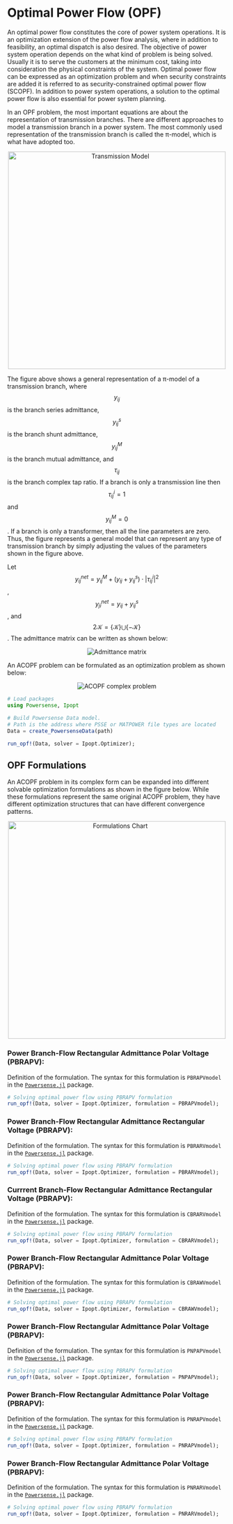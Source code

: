 <script id="MathJax-script" async src="https://powersense.github.io/mathjax/tex-chtml.js"></script>


# Optimal Power Flow (OPF)

An optimal power flow constitutes the core of power system operations. It is an optimization extension of the power flow analysis, where in addition to feasibility, an optimal dispatch is also desired. The objective of power system operation depends on the what kind of problem is being solved. Usually it is to serve the customers at the minimum cost, taking into consideration the physical constraints of the system. Optimal power flow can be expressed as an optimization problem and when security constraints are added it is referred to as security-constrained optimal power flow (SCOPF). In addition to power system operations, a solution to the optimal power flow is also essential for power system planning. 

In an OPF problem, the most important equations are about the representation of transmission branches. There are different approaches to model a transmission branch in a power system. The most commonly used representation of the transmission branch is called the π-model, which is what have adopted too.

<p align="center">
<img src="https://powersense.github.io//assets//opf//TransmissionModel.png" width="500" alt="Transmission Model">
</p>

The figure above shows a general representation of a π-model of a transmission branch, where $$y_{ij}$$ is the branch series admittance, $$y^s_{ij}$$ is the branch shunt admittance, $$y^M_{ij}$$ is the branch mutual admittance, and $$τ_{ij}$$ is the branch complex tap ratio. If a branch is only a transmission line then $$τ^i_{ij}=1$$ and $$y^M_{ij}=0$$. If a branch is only a transformer, then all the line parameters are zero. Thus, the figure represents a general model that can represent any type of transmission branch by simply adjusting the values of the parameters shown in the figure above.

Let $$y_{ij}^{net} = y^M_{ij}+(y_{ij}+y^s_{ij}) \cdot \left\lvert \tau^i_{ij}\right\lvert^2$$, $$y_{ji}^{net} = y_{ij}+y^s_{ij}$$, and $$2\mathcal{K} = \{ \mathcal{K} \} \bigcup \{ -\mathcal{K} \}$$. The admittance matrix can be written as shown below:

<p align="center">
<img src="https://latex.codecogs.com/svg.image?\bg_red&space;\begin{subequations}\begin{align*}&Y_{ii}=\sum_{\substack{k=1&space;\\&space;k&space;\neq&space;i}}^{\mathcal{K}_i^f}&space;y^{net}_{ik}&plus;\sum_{\substack{k=1&space;\\&space;k&space;\neq&space;i}}^{\mathcal{K}_i^t}y^{net}_{ki},&space;\\&Y_{ij}=-y_{ij}&space;\cdot&space;\tau^{i*}_{ij}&space;\\&Y_{ji}=-y_{ij}&space;\cdot&space;\tau^i_{ij}\end{align*}\end{subequations}" title="Admittance matrix" />
</p>

An ACOPF problem can be formulated as an optimization problem as shown below:

<p align="center">
<img src="https://latex.codecogs.com/svg.image?\bg_red&space;\begin{subequations}\begin{align*}&&space;min&&space;&&space;\sum_{\substack{g&space;\in&space;\mathcal{G}}}&space;c_{2g}&space;\cdot&space;(\Re[s_g])^2&space;&plus;&space;c_{1g}&space;\cdot&space;\Re[s_g]&space;&plus;&space;c_{0g}&space;\\&&space;\text{s.t.}&&space;&&space;s_{ij}=v_i&space;\cdot&space;(y^{net}_{ij}&space;\cdot&space;v_i&plus;Y_{ij}&space;\cdot&space;v_j)^*,&space;&\forall&space;\{i,j\}&space;\in&space;2\mathcal{K}.\\&&space;&&space;&&space;\sum_{\substack{g&space;\in&space;\mathcal{G}_n}}s_g&space;-&space;\sum_{\substack{d&space;\in&space;\mathcal{D}_n}}s_d=\sum_{\substack{k&space;\in&space;\mathcal{K}_n^f}}s_{nk}&plus;\sum_{\substack{k&space;\in&space;\mathcal{K}_n^t}}s_{kn}&space;&plus;Y^L_{n}\cdot&space;|v_n|^2,&space;&\forall&space;n&space;\in&space;\mathcal{N}.\\&&space;&&space;&&space;V_n^{Min}&space;\leq&space;|v_n|&space;\leq&space;V_n^{Max},&space;&\forall&space;n&space;\in&space;\mathcal{N}.&space;\\&&space;&&space;&&space;|s_{ij}|&space;\leq&space;I^{Max}_{ij}&space;\cdot&space;|v_n|,&space;&\forall&space;\{i,j\}&space;\in&space;2\mathcal{K}.&space;\\&&space;&&space;&&space;s_g^{Min}&space;\leq&space;s_g&space;\leq&space;s_g^{Max},&space;&\forall&space;g&space;\in&space;\mathcal{G}.\end{align*}\end{subequations}" title="ACOPF complex problem" />
</p>

```julia
# Load packages
using Powersense, Ipopt

# Build Powersense Data model. 
# Path is the address where PSSE or MATPOWER file types are located
Data = create_PowersenseData(path)

run_opf!(Data, solver = Ipopt.Optimizer);
```

## OPF Formulations

An ACOPF problem in its complex form can be expanded into different solvable optimization formulations as shown in the figure below. While these formulations represent the same original ACOPF problem, they have different optimization structures that can have different convergence patterns. 

<p align="center">
<img src="https://powersense.github.io//assets//opf//FormulationsChart.png" width="500" alt="Formulations Chart">
</p>

### Power Branch-Flow Rectangular Admittance Polar Voltage (PBRAPV):

Definition of the formulation. The syntax for this formulation is `PBRAPVmodel` in the [`Powersense.jl`](https://github.com/PowerSense/Powersense.jl) package.
```julia
# Solving optimal power flow using PBRAPV formulation
run_opf!(Data, solver = Ipopt.Optimizer, formulation = PBRAPVmodel);
```

### Power Branch-Flow Rectangular Admittance Rectangular Voltage (PBRAPV):

Definition of the formulation. The syntax for this formulation is `PBRARVmodel` in the [`Powersense.jl`](https://github.com/PowerSense/Powersense.jl) package.
```julia
# Solving optimal power flow using PBRAPV formulation
run_opf!(Data, solver = Ipopt.Optimizer, formulation = PBRARVmodel);
```

### Currrent Branch-Flow Rectangular Admittance Rectangular Voltage (PBRAPV):

Definition of the formulation. The syntax for this formulation is `CBRARVmodel` in the [`Powersense.jl`](https://github.com/PowerSense/Powersense.jl) package.
```julia
# Solving optimal power flow using PBRAPV formulation
run_opf!(Data, solver = Ipopt.Optimizer, formulation = CBRARVmodel);
```

### Power Branch-Flow Rectangular Admittance Polar Voltage (PBRAPV):

Definition of the formulation. The syntax for this formulation is `CBRAWVmodel` in the [`Powersense.jl`](https://github.com/PowerSense/Powersense.jl) package.
```julia
# Solving optimal power flow using PBRAPV formulation
run_opf!(Data, solver = Ipopt.Optimizer, formulation = CBRAWVmodel);
```

### Power Branch-Flow Rectangular Admittance Polar Voltage (PBRAPV):

Definition of the formulation. The syntax for this formulation is `PNPAPVmodel` in the [`Powersense.jl`](https://github.com/PowerSense/Powersense.jl) package.
```julia
# Solving optimal power flow using PBRAPV formulation
run_opf!(Data, solver = Ipopt.Optimizer, formulation = PNPAPVmodel);
```

### Power Branch-Flow Rectangular Admittance Polar Voltage (PBRAPV):

Definition of the formulation. The syntax for this formulation is `PNRAPVmodel` in the [`Powersense.jl`](https://github.com/PowerSense/Powersense.jl) package.
```julia
# Solving optimal power flow using PBRAPV formulation
run_opf!(Data, solver = Ipopt.Optimizer, formulation = PNRAPVmodel);
```

### Power Branch-Flow Rectangular Admittance Polar Voltage (PBRAPV):

Definition of the formulation. The syntax for this formulation is `PNRARVmodel` in the [`Powersense.jl`](https://github.com/PowerSense/Powersense.jl) package.
```julia
# Solving optimal power flow using PBRAPV formulation
run_opf!(Data, solver = Ipopt.Optimizer, formulation = PNRARVmodel);
```
